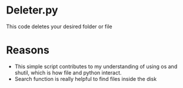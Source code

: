 # Deleter.py
This code deletes your desired folder or file

# Reasons
- This simple script contributes to my understanding of using os and shutil, which is how file and python interact.
- Search function is really helpful to find files inside the disk 
